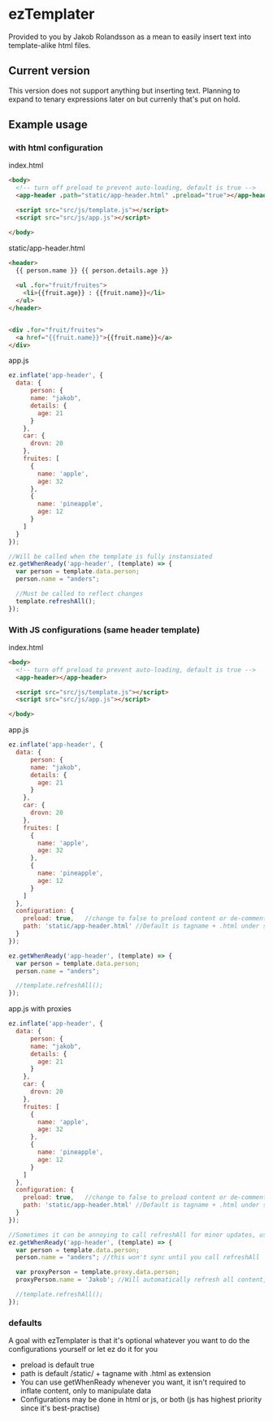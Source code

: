 # ezTemplater
Provided to you by Jakob Rolandsson as a mean to easily insert text into template-alike html files. 


## Current version
This version does not support anything but inserting text. Planning to expand to tenary expressions later on but currenly that's put on hold.


## Example usage

### with html configuration
index.html
```html
<body>
  <!-- turn off preload to prevent auto-loading, default is true -->
  <app-header .path="static/app-header.html" .preload="true"></app-header> 

  <script src="src/js/template.js"></script>
  <script src="src/js/app.js"></script>

</body>
```

static/app-header.html
```html
<header>
  {{ person.name }} {{ person.details.age }}
  
  <ul .for="fruit/fruites">
    <li>{{fruit.age}} : {{fruit.name}}</li>
  </ul>
</header>


<div .for="fruit/fruites">
  <a href="{{fruit.name}}">{{fruit.name}}</a>
</div>
```

app.js
```javascript
ez.inflate('app-header', {
  data: {
      person: {
      name: "jakob",
      details: {
        age: 21
      }
    },
    car: {
      drovn: 20
    },
    fruites: [
      {
        name: 'apple',
        age: 32
      },
      {
        name: 'pineapple',
        age: 12
      }
    ]
  }
});

//Will be called when the template is fully instansiated
ez.getWhenReady('app-header', (template) => {
  var person = template.data.person;
  person.name = "anders";

  //Must be called to reflect changes
  template.refreshAll();
});
```
### With JS configurations (same header template)
index.html
```html
<body>
  <!-- turn off preload to prevent auto-loading, default is true -->
  <app-header></app-header> 

  <script src="src/js/template.js"></script>
  <script src="src/js/app.js"></script>

</body>
```

app.js
```javascript
ez.inflate('app-header', {
  data: {
      person: {
      name: "jakob",
      details: {
        age: 21
      }
    },
    car: {
      drovn: 20
    },
    fruites: [
      {
        name: 'apple',
        age: 32
      },
      {
        name: 'pineapple',
        age: 12
      }
    ]
  },
  configuration: {
    preload: true,   //change to false to preload content or de-comment template.refreshAll() below
    path: 'static/app-header.html' //Default is tagname + .html under static folder
  }
});

ez.getWhenReady('app-header', (template) => {
  var person = template.data.person;
  person.name = "anders";

  //template.refreshAll();
});
```

app.js with proxies
```javascript
ez.inflate('app-header', {
  data: {
      person: {
      name: "jakob",
      details: {
        age: 21
      }
    },
    car: {
      drovn: 20
    },
    fruites: [
      {
        name: 'apple',
        age: 32
      },
      {
        name: 'pineapple',
        age: 12
      }
    ]
  },
  configuration: {
    preload: true,   //change to false to preload content or de-comment template.refreshAll() below
    path: 'static/app-header.html' //Default is tagname + .html under static folder
  }
});

//Sometimes it can be annoying to call refreshAll for minor updates, using proxies instead will automatically reflect changes to the view and also sync to non-proxy template data
ez.getWhenReady('app-header', (template) => {
  var person = template.data.person;
  person.name = "anders"; //this won't sync until you call refreshAll

  var proxyPerson = template.proxy.data.person;
  proxyPerson.name = 'Jakob'; //Will automatically refresh all content, also overwrites any previous changes made to the same property in the non-proxy instance

  //template.refreshAll();
});
```


### defaults
A goal with ezTemplater is that it's optional whatever you want to do the configurations yourself or let ez do it for you
- preload is default true
- path is default /static/ + tagname with .html as extension
- You can use getWhenReady whenever you want, it isn't required to inflate content, only to manipulate data
- Configurations may be done in html or js, or both (js has highest priority since it's best-practise)